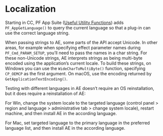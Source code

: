 # Localization

Starting in CC, PF App Suite ([Useful Utility Functions](../effect-details/useful-utility-functions.md#effect-details-useful-utility-functions)) adds `PF_AppGetLanguage()` to query the current language so that a plug-in can use the correct language string.

When passing strings to AE, some parts of the API accept Unicode. In other areas, for example when specifying effect parameter names during `PF_Cmd_PARAM_SETUP`, you’ll need to pass the names in a char string. For these non-Unicode strings, AE interprets strings as being multi-byte encoded using the application’s current locale. To build these strings, on Windows you can use the `WideCharToMultiByte()` function, specifying `CP_OEMCP` as the first argument. On macOS, use the encoding returned by `GetApplicationTextEncoding()`.

Testing with different languages in AE doesn’t require an OS reinstallation, but it does require a reinstallation of AE:

For Win, change the system locale to the targeted language (control panel > region and language > administrative tab > change system locale), restart machine, and then install AE in the according language.

For Mac, set targeted language to the primary language in the preferred language list, and then install AE in the according language.
